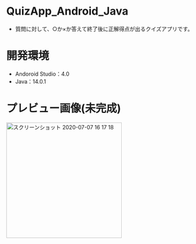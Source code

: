 # QuizApp_Android_Java
* 質問に対して、○か×か答えて終了後に正解得点が出るクイズアプリです。

# 開発環境
* Andoroid Studio：4.0
* Java：14.0.1

# プレビュー画像(未完成)

<img width="303" alt="スクリーンショット 2020-07-07 16 17 18" src="https://user-images.githubusercontent.com/49052894/86734910-551aa800-c06d-11ea-9e25-f73fa0064ed0.png">
